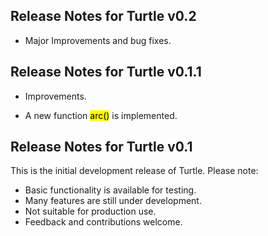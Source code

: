 ## Release Notes for Turtle v0.2

* Major Improvements and bug fixes.

## Release Notes for Turtle v0.1.1

* Improvements.

- A new function <mark>arc()</mark> is implemented.

## Release Notes for Turtle v0.1

This is the initial development release of Turtle. Please note:

- Basic functionality is available for testing.
- Many features are still under development.
- Not suitable for production use.
- Feedback and contributions welcome.
